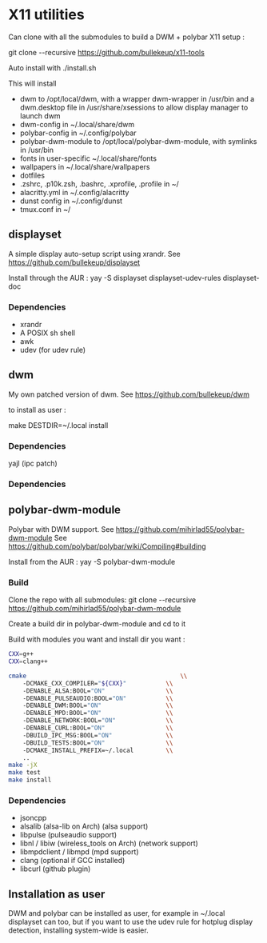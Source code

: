 # X11 utilities

Can clone with all the submodules to build a DWM + polybar X11 setup :

git clone --recursive https://github.com/bullekeup/x11-tools

Auto install with ./install.sh

This will install 

- dwm to /opt/local/dwm, with a wrapper dwm-wrapper in /usr/bin and a dwm.desktop file in /usr/share/xsessions to allow display manager to launch dwm
- dwm-config in ~/.local/share/dwm
- polybar-config in ~/.config/polybar
- polybar-dwm-module to /opt/local/polybar-dwm-module, with symlinks in /usr/bin
- fonts in user-specific ~/.local/share/fonts
- wallpapers in ~/.local/share/wallpapers
- dotfiles
 - .zshrc, .p10k.zsh, .bashrc, .xprofile, .profile in ~/
 - alacritty.yml in ~/.config/alacritty
 - dunst config in ~/.config/dunst
 - tmux.conf in ~/


## displayset

A simple display auto-setup script using xrandr.
See https://github.com/bullekeup/displayset

Install through the AUR : yay -S displayset displayset-udev-rules displayset-doc

### Dependencies

- xrandr
- A POSIX sh shell
- awk
- udev (for udev rule)

## dwm

My own patched version of dwm.
See https://github.com/bullekeup/dwm

to install as user :

make DESTDIR=~/.local install

### Dependencies

yajl (ipc patch)

### Dependencies

## polybar-dwm-module

Polybar with DWM support.
See https://github.com/mihirlad55/polybar-dwm-module
See https://github.com/polybar/polybar/wiki/Compiling#building

Install from the AUR : yay -S polybar-dwm-module

### Build

Clone the repo with all submodules:
git clone --recursive https://github.com/mihirlad55/polybar-dwm-module

Create a build dir in polybar-dwm-module and cd to it

Build with modules you want and install dir you want :

``` bash
CXX=g++
CXX=clang++
```

``` bash
cmake                                           \\
	-DCMAKE_CXX_COMPILER="${CXX}"           \\
	-DENABLE_ALSA:BOOL="ON"                 \\
	-DENABLE_PULSEAUDIO:BOOL="ON"           \\
	-DENABLE_DWM:BOOL="ON"                  \\
	-DENABLE_MPD:BOOL="ON"                  \\
	-DENABLE_NETWORK:BOOL="ON"              \\
	-DENABLE_CURL:BOOL="ON"                 \\
	-DBUILD_IPC_MSG:BOOL="ON"               \\
	-DBUILD_TESTS:BOOL="ON"                 \\
	-DCMAKE_INSTALL_PREFIX=~/.local         \\
	..
make -jX
make test
make install
```

### Dependencies

- jsoncpp
- alsalib (alsa-lib on Arch) (alsa support)
- libpulse (pulseaudio support)
- libnl / libiw (wireless_tools on Arch) (network support)
- libmpdclient / libmpd (mpd support)
- clang (optional if GCC installed)
- libcurl (github plugin)

## Installation as user

DWM and polybar can be installed as user, for example in ~/.local
displayset can too, but if you want to use the udev rule for hotplug display detection, installing system-wide is easier.

